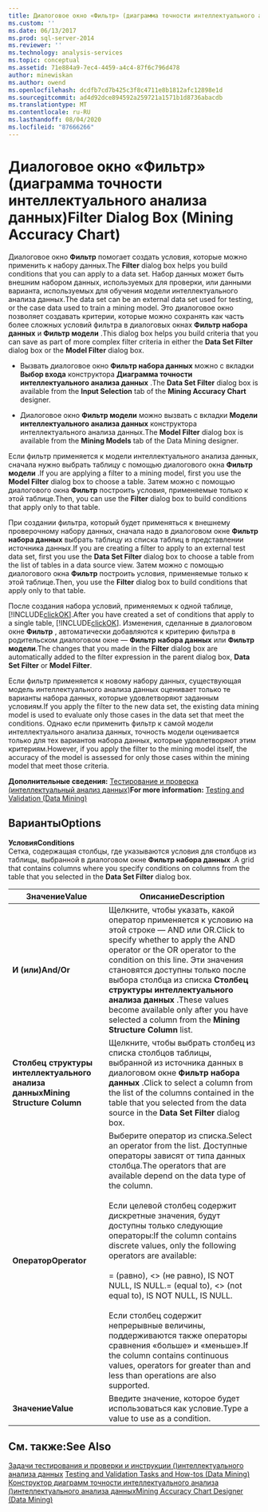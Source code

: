 ```yaml
---
title: Диалоговое окно «Фильтр» (диаграмма точности интеллектуального анализа данных) | Документация Майкрософт
ms.custom: ''
ms.date: 06/13/2017
ms.prod: sql-server-2014
ms.reviewer: ''
ms.technology: analysis-services
ms.topic: conceptual
ms.assetid: 71e884a9-7ec4-4459-a4c4-87f6c796d478
author: minewiskan
ms.author: owend
ms.openlocfilehash: dcdfb7cd7b425c3f8c4711e8b1812afc12898e1d
ms.sourcegitcommit: ad4d92dce894592a259721a1571b1d8736abacdb
ms.translationtype: MT
ms.contentlocale: ru-RU
ms.lasthandoff: 08/04/2020
ms.locfileid: "87666266"
---
```

# <a name="filter-dialog-box-mining-accuracy-chart"></a><span data-ttu-id="87301-102">Диалоговое окно «Фильтр» (диаграмма точности интеллектуального анализа данных)</span><span class="sxs-lookup"><span data-stu-id="87301-102">Filter Dialog Box (Mining Accuracy Chart)</span></span>
  <span data-ttu-id="87301-103">Диалоговое окно **Фильтр** помогает создать условия, которые можно применить к набору данных.</span><span class="sxs-lookup"><span data-stu-id="87301-103">The **Filter** dialog box helps you build conditions that you can apply to a data set.</span></span> <span data-ttu-id="87301-104">Набор данных может быть внешним набором данных, используемых для проверки, или данными варианта, используемых для обучения модели интеллектуального анализа данных.</span><span class="sxs-lookup"><span data-stu-id="87301-104">The data set can be an external data set used for testing, or the case data used to train a mining model.</span></span> <span data-ttu-id="87301-105">Это диалоговое окно позволяет создавать критерии, которые можно сохранять как часть более сложных условий фильтра в диалоговых окнах **Фильтр набора данных** и **Фильтр модели** .</span><span class="sxs-lookup"><span data-stu-id="87301-105">This dialog box helps you build criteria that you can save as part of more complex filter criteria in either the **Data Set Filter** dialog box or the **Model Filter** dialog box.</span></span>  
  
-   <span data-ttu-id="87301-106">Вызвать диалоговое окно **Фильтр набора данных** можно с вкладки **Выбор входа** конструктора **Диаграмма точности интеллектуального анализа данных** .</span><span class="sxs-lookup"><span data-stu-id="87301-106">The **Data Set Filter** dialog box is available from the **Input Selection** tab of the **Mining Accuracy Chart** designer.</span></span>  
  
-   <span data-ttu-id="87301-107">Диалоговое окно **Фильтр модели** можно вызвать с вкладки **Модели интеллектуального анализа данных** конструктора интеллектуального анализа данных.</span><span class="sxs-lookup"><span data-stu-id="87301-107">The **Model Filter** dialog box is available from the **Mining Models** tab of the Data Mining designer.</span></span>  
  
 <span data-ttu-id="87301-108">Если фильтр применяется к модели интеллектуального анализа данных, сначала нужно выбрать таблицу с помощью диалогового окна **Фильтр модели** .</span><span class="sxs-lookup"><span data-stu-id="87301-108">If you are applying a filter to a mining model, first you use the **Model Filter** dialog box to choose a table.</span></span> <span data-ttu-id="87301-109">Затем можно с помощью диалогового окна **Фильтр** построить условия, применяемые только к этой таблице.</span><span class="sxs-lookup"><span data-stu-id="87301-109">Then, you can use the **Filter** dialog box to build conditions that apply only to that table.</span></span>  
  
 <span data-ttu-id="87301-110">При создании фильтра, который будет применяться к внешнему проверочному набору данных, сначала надо в диалоговом окне **Фильтр набора данных** выбрать таблицу из списка таблиц в представлении источника данных.</span><span class="sxs-lookup"><span data-stu-id="87301-110">If you are creating a filter to apply to an external test data set, first you use the **Data Set Filter** dialog box to choose a table from the list of tables in a data source view.</span></span> <span data-ttu-id="87301-111">Затем можно с помощью диалогового окна **Фильтр** построить условия, применяемые только к этой таблице.</span><span class="sxs-lookup"><span data-stu-id="87301-111">Then, you use the **Filter** dialog box to build conditions that apply only to that table.</span></span>  
  
 <span data-ttu-id="87301-112">После создания набора условий, применяемых к одной таблице, [!INCLUDE[clickOK](../includes/clickok-md.md)].</span><span class="sxs-lookup"><span data-stu-id="87301-112">After you have created a set of conditions that apply to a single table, [!INCLUDE[clickOK](../includes/clickok-md.md)].</span></span> <span data-ttu-id="87301-113">Изменения, сделанные в диалоговом окне **Фильтр** , автоматически добавляются к критерию фильтра в родительском диалоговом окне — **Фильтр набора данных** или **Фильтр модели**.</span><span class="sxs-lookup"><span data-stu-id="87301-113">The changes that you made in the **Filter** dialog box are automatically added to the filter expression in the parent dialog box, **Data Set Filter** or **Model Filter**.</span></span>  
  
 <span data-ttu-id="87301-114">Если фильтр применяется к новому набору данных, существующая модель интеллектуального анализа данных оценивает только те варианты набора данных, которые удовлетворяют заданным условиям.</span><span class="sxs-lookup"><span data-stu-id="87301-114">If you apply the filter to the new data set, the existing data mining model is used to evaluate only those cases in the data set that meet the conditions.</span></span> <span data-ttu-id="87301-115">Однако если применить фильтр к самой модели интеллектуального анализа данных, точность модели оценивается только для тех вариантов набора данных, которые удовлетворяют этим критериям.</span><span class="sxs-lookup"><span data-stu-id="87301-115">However, if you apply the filter to the mining model itself, the accuracy of the model is assessed for only those cases within the mining model that meet those criteria.</span></span>  
  
 <span data-ttu-id="87301-116">**Дополнительные сведения:** [Тестирование и проверка (интеллектуальный анализ данных)](data-mining/testing-and-validation-data-mining.md)</span><span class="sxs-lookup"><span data-stu-id="87301-116">**For more information:** [Testing and Validation &#40;Data Mining&#41;](data-mining/testing-and-validation-data-mining.md)</span></span>  
  
## <a name="options"></a><span data-ttu-id="87301-117">Варианты</span><span class="sxs-lookup"><span data-stu-id="87301-117">Options</span></span>  
 <span data-ttu-id="87301-118">**Условия**</span><span class="sxs-lookup"><span data-stu-id="87301-118">**Conditions**</span></span>  
 <span data-ttu-id="87301-119">Сетка, содержащая столбцы, где указываются условия для столбцов из таблицы, выбранной в диалоговом окне **Фильтр набора данных** .</span><span class="sxs-lookup"><span data-stu-id="87301-119">A grid that contains columns where you specify conditions on columns from the table that you selected in the **Data Set Filter** dialog box.</span></span>  
  
|<span data-ttu-id="87301-120">Значение</span><span class="sxs-lookup"><span data-stu-id="87301-120">Value</span></span>|<span data-ttu-id="87301-121">Описание</span><span class="sxs-lookup"><span data-stu-id="87301-121">Description</span></span>|  
|-----------|-----------------|  
|<span data-ttu-id="87301-122">**И (или)**</span><span class="sxs-lookup"><span data-stu-id="87301-122">**And/Or**</span></span>|<span data-ttu-id="87301-123">Щелкните, чтобы указать, какой оператор применяется к условию на этой строке — AND или OR.</span><span class="sxs-lookup"><span data-stu-id="87301-123">Click to specify whether to apply the AND operator or the OR operator to the condition on this line.</span></span> <span data-ttu-id="87301-124">Эти значения становятся доступны только после выбора столбца из списка **Столбец структуры интеллектуального анализа данных** .</span><span class="sxs-lookup"><span data-stu-id="87301-124">These values become available only after you have selected a column from the **Mining Structure Column** list.</span></span>|  
|<span data-ttu-id="87301-125">**Столбец структуры интеллектуального анализа данных**</span><span class="sxs-lookup"><span data-stu-id="87301-125">**Mining Structure Column**</span></span>|<span data-ttu-id="87301-126">Щелкните, чтобы выбрать столбец из списка столбцов таблицы, выбранной из источника данных в диалоговом окне **Фильтр набора данных** .</span><span class="sxs-lookup"><span data-stu-id="87301-126">Click to select a column from the list of the columns contained in the table that you selected from the data source in the **Data Set Filter** dialog box.</span></span>|  
|<span data-ttu-id="87301-127">**Оператор**</span><span class="sxs-lookup"><span data-stu-id="87301-127">**Operator**</span></span>|<span data-ttu-id="87301-128">Выберите оператор из списка.</span><span class="sxs-lookup"><span data-stu-id="87301-128">Select an operator from the list.</span></span> <span data-ttu-id="87301-129">Доступные операторы зависят от типа данных столбца.</span><span class="sxs-lookup"><span data-stu-id="87301-129">The operators that are available depend on the data type of the column.</span></span><br /><br /> <span data-ttu-id="87301-130">Если целевой столбец содержит дискретные значения, будут доступны только следующие операторы:</span><span class="sxs-lookup"><span data-stu-id="87301-130">If the column contains discrete values, only the following operators are available:</span></span><br /><br /> <span data-ttu-id="87301-131">= (равно), <> (не равно), IS NOT NULL, IS NULL.</span><span class="sxs-lookup"><span data-stu-id="87301-131">= (equal to), <> (not equal to), IS NOT NULL, IS NULL.</span></span><br /><br /> <span data-ttu-id="87301-132">Если столбец содержит непрерывные величины, поддерживаются также операторы сравнения «больше» и «меньше».</span><span class="sxs-lookup"><span data-stu-id="87301-132">If the column contains continuous values, operators for greater than and less than operations are also supported.</span></span>|  
|<span data-ttu-id="87301-133">**Значение**</span><span class="sxs-lookup"><span data-stu-id="87301-133">**Value**</span></span>|<span data-ttu-id="87301-134">Введите значение, которое будет использоваться как условие.</span><span class="sxs-lookup"><span data-stu-id="87301-134">Type a value to use as a condition.</span></span>|  
  
## <a name="see-also"></a><span data-ttu-id="87301-135">См. также:</span><span class="sxs-lookup"><span data-stu-id="87301-135">See Also</span></span>  
 <span data-ttu-id="87301-136">[Задачи тестирования и проверки и инструкции &#40;&#41;интеллектуального анализа данных](data-mining/testing-and-validation-tasks-and-how-tos-data-mining.md) </span><span class="sxs-lookup"><span data-stu-id="87301-136">[Testing and Validation Tasks and How-tos &#40;Data Mining&#41;](data-mining/testing-and-validation-tasks-and-how-tos-data-mining.md) </span></span>  
 [<span data-ttu-id="87301-137">Конструктор диаграмм точности интеллектуального анализа &#40;&#41;интеллектуального анализа данных</span><span class="sxs-lookup"><span data-stu-id="87301-137">Mining Accuracy Chart Designer &#40;Data Mining&#41;</span></span>](mining-accuracy-chart-designer-data-mining.md)  
  
  
